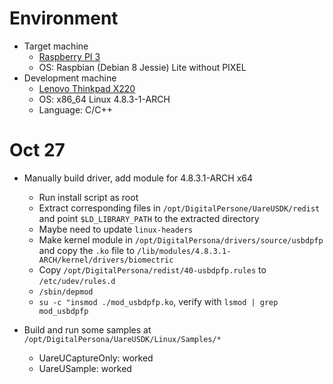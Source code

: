 # Environment
- Target machine
  + [Raspberry PI 3](https://www.raspberrypi.org/products/raspberry-pi-3-model-b/)
  + OS: Raspbian (Debian 8 Jessie) Lite without PIXEL
- Development machine
  + [Lenovo Thinkpad X220](https://support.lenovo.com/vn/en/documents/pd015812)
  + OS: x86_64 Linux 4.8.3-1-ARCH
  + Language: C/C++

# Oct 27
- Manually build driver, add module for 4.8.3.1-ARCH x64
  + Run install script as root
  + Extract corresponding files in `/opt/DigitalPersone/UareUSDK/redist` and point `$LD_LIBRARY_PATH` to the extracted directory
  + Maybe need to update `linux-headers`
  + Make kernel module in `/opt/DigitalPersona/drivers/source/usbdpfp` and copy the `.ko` file to `/lib/modules/4.8.3.1-ARCH/kernel/drivers/biomectric`
  + Copy `/opt/DigitalPersona/redist/40-usbdpfp.rules` to `/etc/udev/rules.d`
  + `/sbin/depmod`
  + `su -c "insmod ./mod_usbdpfp.ko`, verify with `lsmod | grep mod_usbdpfp`

- Build and run some samples at `/opt/DigitalPersona/UareUSDK/Linux/Samples/*`
  + UareUCaptureOnly: worked
  + UareUSample: worked

